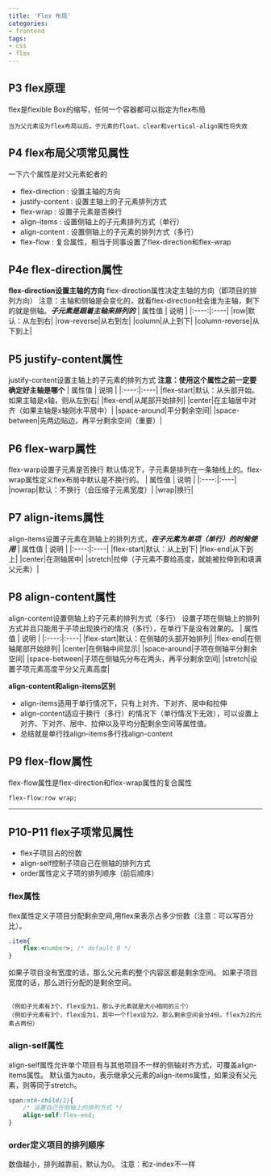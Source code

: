 ```yaml
---
title: 'Flex 布局'
categories:
- frontend
tags:
- css
- flex
---
```


## P3 flex原理
flex是flexible Box的缩写，任何一个容器都可以指定为flex布局
```
当为父元素设为flex布局以后，子元素的float、clear和vertical-align属性将失效
```

## P4 flex布局父项常见属性
一下六个属性是对父元素蛇者的
* flex-direction : 设置主轴的方向
* justify-content : 设置主轴上的子元素排列方式
* flex-wrap : 设置子元素是否换行
* align-items : 设置侧轴上的子元素排列方式（单行）
* align-content : 设置侧轴上的子元素的排列方式（多行）
* flex-flow : 复合属性，相当于同事设置了flex-direction和flex-wrap

## P4e flex-direction属性
**flex-direction设置主轴的方向**
flex-direction属性决定主轴的方向（即项目的排列方向）
注意：主轴和侧轴是会变化的，就看flex-direction社会谁为主轴，剩下的就是侧轴。***子元素是跟着主轴来排列的***
| 属性值 | 说明 |
|:----:|:----|
|row|默认：从左到右|
|row-reverse|从右到左|
|column|从上到下|
|column-reverse|从下到上|

## P5 justify-content属性
justify-content设置主轴上的子元素的排列方式
**注意：使用这个属性之前一定要确定好主轴是哪个**
| 属性值 | 说明 |
|:----:|:----|
|flex-start|默认：从头部开始。如果主轴是x轴，则从左到右|
|flex-end|从尾部开始排列|
|center|在主轴居中对齐（如果主轴是x轴则水平居中）|
|space-around|平分剩余空间|
|space-between|先两边贴边，再平分剩余空间（重要）|

## P6 flex-warp属性
flex-warp设置子元素是否换行
默认情况下，子元素是排列在一条轴线上的。flex-wrap属性定义flex布局中默认是不换行的。
| 属性值 | 说明 |
|:----:|:----|
|nowrap|默认：不换行（会压缩子元素宽度）|
|wrap|换行|

## P7 align-items属性
align-items设置子元素在测轴上的排列方式，***在子元素为单项（单行）的时候使用***
| 属性值 | 说明 |
|:----:|:----|
|flex-start|默认：从上到下|
|flex-end|从下到上|
|center|在测轴居中|
|stretch|拉伸（子元素不要给高度，就能被拉伸到和填满父元素）|

## P8 align-content属性
align-content设置侧轴上的子元素的排列方式（多行）
设置子项在侧轴上的排列方式并且只能用于子项出现换行的情况（多行），在单行下是没有效果的。
| 属性值 | 说明 |
|:----:|:----|
|flex-start|默认：在侧轴的头部开始排列|
|flex-end|在侧轴尾部开始排列|
|center|在侧轴中间显示|
|space-around|子项在侧轴平分剩余空间|
|space-between|子项在侧轴先分布在两头，再平分剩余空间|
|stretch|设置子项元素高度平分父元素高度|

**align-content和align-items区别**
* align-items适用于单行情况下，只有上对齐、下对齐、居中和拉伸
* align-content适应于换行（多行）的情况下（单行情况下无效），可以设置上对齐、下对齐、居中、拉伸以及平均分配剩余空间等属性值。
* 总结就是单行找align-items多行找align-content

## P9 flex-flow属性
flex-flow属性是flex-direction和flex-wrap属性的复合属性
```
flex-flow:row wrap;
```

---
## P10-P11 flex子项常见属性
* flex子项目占的份数
* align-self控制子项自己在侧轴的排列方式
* order属性定义子项的排列顺序（前后顺序）

### flex属性
flex属性定义子项目分配剩余空间,用flex来表示占多少份数（注意：可以写百分比）。
```css
.item{
    flex:<number>; /* default 0 */
}
```
如果子项目没有宽度的话，那么父元素的整个内容区都是剩余空间。
如果子项目宽度的话，那么进行分配的是剩余空间。
```

（例如子元素有3个，flex设为1，那么子元素就是大小相同的三个）
（例如子元素有3个，flex设为1，其中一个flex设为2，那么剩余空间会分4份。flex为2的元素占两份）

```

### align-self属性
align-self属性允许单个项目有与其他项目不一样的侧轴对齐方式，可覆盖align-items属性。
默认值为auto，表示继承父元素的align-items属性，如果没有父元素，则等同于stretch。
```css
span:nth-child(2){
    /* 设置自己在侧轴上的排列方式 */
    align-self:flex-end;
}
```

### order定义项目的排列顺序
数值越小，排列越靠前，默认为0。
注意：和z-index不一样
